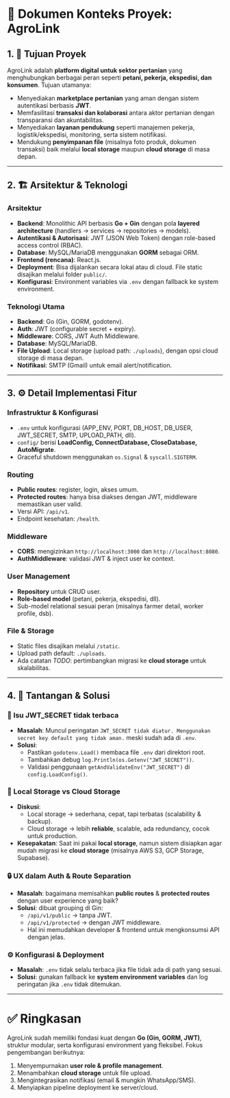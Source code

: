 
# 📄 Dokumen Konteks Proyek: AgroLink  

## 1. 🎯 Tujuan Proyek
AgroLink adalah **platform digital untuk sektor pertanian** yang menghubungkan berbagai peran seperti **petani, pekerja, ekspedisi, dan konsumen**. Tujuan utamanya:  
- Menyediakan **marketplace pertanian** yang aman dengan sistem autentikasi berbasis **JWT**.  
- Memfasilitasi **transaksi dan kolaborasi** antara aktor pertanian dengan transparansi dan akuntabilitas.  
- Menyediakan **layanan pendukung** seperti manajemen pekerja, logistik/ekspedisi, monitoring, serta sistem notifikasi.  
- Mendukung **penyimpanan file** (misalnya foto produk, dokumen transaksi) baik melalui **local storage** maupun **cloud storage** di masa depan.  

---

## 2. 🏗️ Arsitektur & Teknologi

### Arsitektur  
- **Backend**: Monolithic API berbasis **Go + Gin** dengan pola **layered architecture** (handlers → services → repositories → models).  
- **Autentikasi & Autorisasi**: JWT (JSON Web Token) dengan role-based access control (RBAC).  
- **Database**: MySQL/MariaDB menggunakan **GORM** sebagai ORM.  
- **Frontend (rencana)**: React.js.  
- **Deployment**: Bisa dijalankan secara lokal atau di cloud. File static disajikan melalui folder `public/`.  
- **Konfigurasi**: Environment variables via `.env` dengan fallback ke system environment.  

### Teknologi Utama  
- **Backend**: Go (Gin, GORM, godotenv).  
- **Auth**: JWT (configurable secret + expiry).  
- **Middleware**: CORS, JWT Auth Middleware.  
- **Database**: MySQL/MariaDB.  
- **File Upload**: Local storage (upload path: `./uploads`), dengan opsi cloud storage di masa depan.  
- **Notifikasi**: SMTP (Gmail) untuk email alert/notification.  

---

## 3. ⚙️ Detail Implementasi Fitur

### Infrastruktur & Konfigurasi
- `.env` untuk konfigurasi (APP_ENV, PORT, DB_HOST, DB_USER, JWT_SECRET, SMTP, UPLOAD_PATH, dll).  
- `config/` berisi **LoadConfig, ConnectDatabase, CloseDatabase, AutoMigrate**.  
- Graceful shutdown menggunakan `os.Signal` & `syscall.SIGTERM`.  

### Routing
- **Public routes**: register, login, akses umum.  
- **Protected routes**: hanya bisa diakses dengan JWT, middleware memastikan user valid.  
- Versi API: `/api/v1`.  
- Endpoint kesehatan: `/health`.  

### Middleware
- **CORS**: mengizinkan `http://localhost:3000` dan `http://localhost:8080`.  
- **AuthMiddleware**: validasi JWT & inject user ke context.  

### User Management
- **Repository** untuk CRUD user.  
- **Role-based model** (petani, pekerja, ekspedisi, dll).  
- Sub-model relational sesuai peran (misalnya farmer detail, worker profile, dsb).  

### File & Storage
- Static files disajikan melalui `/static`.  
- Upload path default: `./uploads`.  
- Ada catatan *TODO*: pertimbangkan migrasi ke **cloud storage** untuk skalabilitas.  

---

## 4. 🚧 Tantangan & Solusi  

### 🔑 Isu JWT_SECRET tidak terbaca
- **Masalah**: Muncul peringatan `JWT_SECRET tidak diatur. Menggunakan secret key default yang tidak aman.` meski sudah ada di `.env`.  
- **Solusi**:  
  - Pastikan `godotenv.Load()` membaca file `.env` dari direktori root.  
  - Tambahkan debug `log.Println(os.Getenv("JWT_SECRET"))`.  
  - Validasi penggunaan `getAndValidateEnv("JWT_SECRET")` di `config.LoadConfig()`.  

### 📂 Local Storage vs Cloud Storage
- **Diskusi**:  
  - Local storage → sederhana, cepat, tapi terbatas (scalability & backup).  
  - Cloud storage → lebih **reliable**, scalable, ada redundancy, cocok untuk production.  
- **Kesepakatan**: Saat ini pakai **local storage**, namun sistem disiapkan agar mudah migrasi ke **cloud storage** (misalnya AWS S3, GCP Storage, Supabase).  

### 🔒 UX dalam Auth & Route Separation
- **Masalah**: bagaimana memisahkan **public routes** & **protected routes** dengan user experience yang baik?  
- **Solusi**: dibuat grouping di Gin:  
  - `/api/v1/public` → tanpa JWT.  
  - `/api/v1/protected` → dengan JWT middleware.  
  - Hal ini memudahkan developer & frontend untuk mengkonsumsi API dengan jelas.  

### ⚙️ Konfigurasi & Deployment
- **Masalah**: `.env` tidak selalu terbaca jika file tidak ada di path yang sesuai.  
- **Solusi**: gunakan fallback ke **system environment variables** dan log peringatan jika `.env` tidak ditemukan.  

---

# ✅ Ringkasan
AgroLink sudah memiliki fondasi kuat dengan **Go (Gin, GORM, JWT)**, struktur modular, serta konfigurasi environment yang fleksibel. Fokus pengembangan berikutnya:  
1. Menyempurnakan **user role & profile management**.  
2. Menambahkan **cloud storage** untuk file upload.  
3. Mengintegrasikan notifikasi (email & mungkin WhatsApp/SMS).  
4. Menyiapkan pipeline deployment ke server/cloud.  
